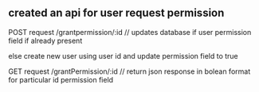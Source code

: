 ## created an api for user request permission 


POST request /grantpermission/:id 
// updates database if user permission field if already present

else create new user using user id and update permission field to true

GET request /grantPermission/:id
// return json response in bolean format for particular id permission field

